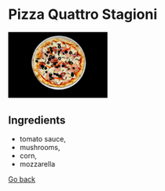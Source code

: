 # Pizza Quattro Stagioni

<img src="../images/dish2.jpg" width="40%" height="40%" />

## Ingredients 
- tomato sauce,
- mushrooms, 
- corn, 
- mozzarella

[Go back](../menu.md)